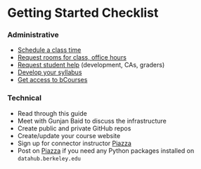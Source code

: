 # Getting Started Checklist

### Administrative

* [Schedule a class time](/connector/instructor/logistics.md)
* [Request rooms for class, office hours](/connector/instructor/logistics.md)
* [Request student help](/connector/instructor/student-help.md) \(development, CAs, graders\)
* [Develop your syllabus](/connector/instructor/syllabus-design.md)
* [Get access to bCourses](/connector/instructor/logistics.md)

### Technical

* Read through this guide
* Meet with Gunjan Baid to discuss the infrastructure
* Create public and private GitHub repos
* Create/update your course website
* Sign up for connector instructor [Piazza](https://piazza.com/berkeley/other/cs97) 
* Post on [Piazza](https://piazza.com/berkeley/other/cs97) if you need any Python packages installed on `datahub.berkeley.edu`



